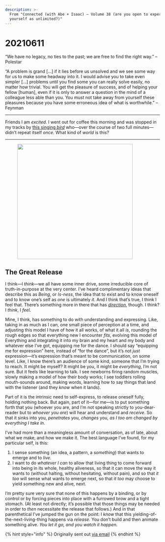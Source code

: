 ```yaml
---
description: >-
  From "Connected (with Abe + Isaac) — Volume 38 (are you open to experiencing
  yourself as unlimited?)"
---
```


# 20210611

“We have no legacy, no ties to the past; we are free to find the right way.” –Polestar

“A problem is grand \[...] if it lies before us unsolved and we see some way for us to make some headway into it. I would advise you to take even simpler \[...] problems until you find some you can really solve easily, no matter how trivial. You will get the pleasure of success, and of helping your fellow \[human], even if it is only to answer a question in the mind of a colleague less able than you. You must not take away from yourself these pleasures because you have some erroneous idea of what is worthwhile.” –Feynman

***

Friends I am _excited_. I went out for coffee this morning and was stopped in my tracks by [this singing ](https://drive.google.com/file/d/1rYpBu9D8Gr4clyXBZaipQcoIQazK7LnU/view?usp=sharing)[_bird_](https://drive.google.com/file/d/1rYpBu9D8Gr4clyXBZaipQcoIQazK7LnU/view?usp=sharing) who—over the course of two full minutes—didn’t repeat itself _once_. What kind of _world_ is this?

***

<figure><img src="../../.gitbook/assets/image (15).png" alt="" width="375"><figcaption></figcaption></figure>

## The Great Release

I think—I _think_—we all have some inner drive, some irreducible core of truth-in-purpose at the very center. I’ve heard complimentary ideas that describe this as _Being_, or _Is-ness_, the idea that to exist and to know oneself and to know one’s self as _one_ is ultimately _it_. And I think that’s true, I think I feel that. There’s something more in there that has [_direction_](https://www.youtube.com/watch?v=A05n32Bl0aY\&t=32s), though. I think? I _think_, I _feel_.

Mine, I think, has something to do with understanding and expressing. Like, taking in as much as I can, one small piece of perception at a time, and adjusting this model I have of how it all works, of what it all _is_, rounding the rough edges so that everything new I encounter _fits_, evolving this model of Everything and integrating it into my brain and my heart and my body and whatever else I’ve got, equipping me for the dance. I should say “equipping me for expression” here, instead of “for the dance”, but it’s not _just_ expression—it’s expression that’s meant to be communication, on some level. Like, I know there’s an audience of some kind, someone that I’m trying to reach. It might be myself? It might be you, it might be _everything_, I’m not sure. But it feels like learning to talk. I see newborns firing random muscles, slowly making a model of how their body works; I see toddlers rolling mouth-sounds around, making words, learning how to say things that land with the listener (and they _know_ when it lands).

Part of it is the intrinsic need to self-express, to release oneself fully, holding nothing back. But again, part of it—for me—is to put something forth that you (whoever you are, and I’m not speaking strictly to you-dear-reader but to _whoever you are_) will hear and understand and _receive_. So that it sinks into you, _penetrates_ you, _changes_ you, _as I too am changed by everything I take in_.

I’ve had more than a meaningless amount of conversation, as of late, about what we make, and how we make it. The best language I’ve found, for my particular self, is this:

1. I sense something (an idea, a pattern, a _something_) that wants to emerge and to _live_.
2. I want to do _whatever I can_ to allow that living thing to come forward into being in its whole, healthy aliveness, so that it can move the way it wants to (without halting, without hesitating, without pain), and so that _it too_ will sense what wants to emerge next, so that _it too_ may choose to yield something new and alive, next.

I’m pretty sure very sure that none of this happens by a binding, or by control or by forcing pieces into place with a furrowed brow and a tight stomach. (At least not directly; it’s possible that those things may be needed in order to _then_ necessitate the release that follows.) And in that parenthetical I’ve jumped the gun on the point: I _know_ that this yielding-of-the-next-living-thing happens via _release_. You don’t build and then animate something alive. _You let it go, and you watch it happen._

{% hint style="info" %}
Originally sent out [via email](https://lightward.com/campaigns/view-campaign/aghVD1sfhC2lkmvyvWWZoDvkef93fj2T1nLZ-0L-6oSRYkGMOxEfTUPI\_jgedYvBwZHm2Vu3SkHIX2k4UkvH4yH55WC9uv-9)
{% endhint %}
